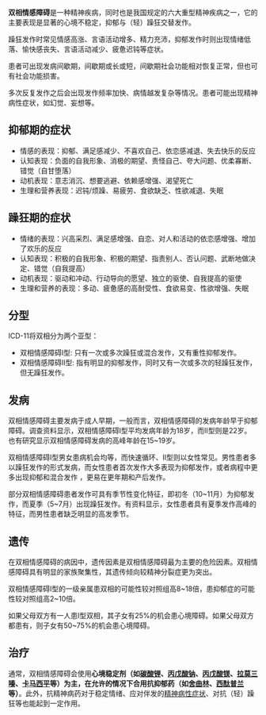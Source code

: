 **双相情感障碍**是一种精神疾病，同时也是我国规定的六大重型精神疾病之一，它的主要表现是显著的心境不稳定，抑郁与（轻）躁狂交替发作。

躁狂发作时常见情感高涨、言语活动增多、精力充沛，抑郁发作时则出现情绪低落、愉快感丧失、言语活动减少、疲惫迟钝等症状。

患者可出现发病间歇期，间歇期或长或短，间歇期社会功能相对恢复正常，但也可有社会功能损害。

多次反复发作之后会出现发作频率加快、病情越发复杂等情况。患者可能出现精神病性症状，如幻觉、妄想等。

## 抑郁期的症状

* 情感的表现：抑郁、满足感减少、不喜欢自己、依恋感减退、失去快乐的反应
* 认知表现：负面的自我形象、消极的期望、责怪自己、夸大问题、优柔寡断、错觉（自甘堕落）
* 动机表现：意志消沉、想要逃避、依赖感增强、渴望死亡
* 生理和营养表现：迟钝/烦躁、易疲劳、食欲缺乏、性欲减退、失眠

## 躁狂期的症状

* 情绪的表现：兴高采烈、满足感增强、自恋、对人和活动的依恋感增强、增加了欢乐的反应
* 认知表现：积极的自我形象、积极的期望、指责别人、否认问题、武断地做决定、错觉（自我提高）
* 动机表现：驱动和冲动、行动导向的愿望、独立的驱使、自我提高的驱使
* 生理和营养的表现：多动、疲惫感的高耐受性、食欲易变、性欲增强、失眠

## 分型

ICD-11将双相分为两个亚型：

* 双相情感障碍I型: 只有一次或多次躁狂或混合发作，又有重性抑郁发作。
* 双相情感障碍II型: 指有明显的抑郁发作，同时又有一次或多次的轻躁狂发作，但无躁狂发作。

## 发病 

双相情感障碍主要发病于成人早期，一般而言，双相情感障碍的发病年龄早于抑郁障碍。调查资料显示，双相情感障碍I型平均发病年龄为18岁，而II型则是22岁。也有研究显示双相情感障碍发病的高峰年龄在15~19岁。

双相情感障碍I型男女患病机会均等，而快速循环、II型则以女性常见。男性患者多以躁狂发作的形式发病，而女性患者首次发作大多表现为抑郁发作，或者病程中更多出现抑郁和混合发作 ，更易在更年期和产后发作。

部分双相情感障碍患者发作可具有季节性变化特征，即初冬（10~11月）为抑郁发作，而夏季（5~7月）出现躁狂发作。有资料显示，女性患者具有夏季发作高峰的特征，而男性患者缺乏明显的高发季节。

## 遗传

在双相情感障碍的病因中，遗传因素是双相情感障碍最为主要的危险因素。双相情感障碍具有明显的家族聚集性，其遗传倾向较精神分裂症更为突出。

双相情感障碍I型的一级亲属患双相的可能性较对照组高8~18倍，患抑郁症的可能性较对照组高2~10倍。

如果父母双方有一人患I型双相，其子女有25%的机会患心境障碍。如果父母双方都患有，则子女有50~75%的机会患心境障碍。

## 治疗

通常，双相情感障碍会使用**心境稳定剂（如[碳酸锂](../medicines/lithium.md)、[丙戊酸钠](../medicines/sodium_valproate.md)、[丙戊酸镁](../medicines/magnesium_valpoate.md)、[拉莫三嗪](../medicines/lamotrigine.md)、[卡马西平](../medicines/carbamazepine.md)等）**为主，在允许的情况下合用**抗抑郁药（如[舍曲林](../medicines/sertraline.md)、[西酞普兰](../medicines/citalopram.md)等）**。此外，抗精神病药对于稳定情绪、应对伴发的[精神病性症状](./psychosis.md)、对抗（轻）躁狂等也能起到一定作用。
